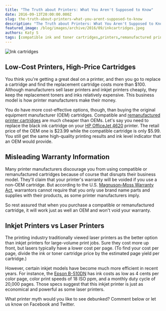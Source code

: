 ```yaml
---
title: "The Truth about Printers: What You Aren't Supposed to Know"
date: 2016-09-13T20:00:00.000Z
slug: the-truth-about-printers-what-you-arent-supposed-to-know
description: "The Truth about Printers: What You Aren't Supposed to Know"
featured_image: /blog/images/archive/2016/09/inkcartridges.jpeg
authors: Katy S
tags: [compatible ink and toner cartridges,printers,remanufactured printer cartridges,original equipment manufactured cartridges,HP Ink Cartridges,inkjet printers vs laser printers]
---
```


![Ink cartridges](/blog/images/inkcartridges.jpeg "Cartridges for inkjet printer")

## Low-Cost Printers, High-Price Cartridges

You think you're getting a great deal on a printer, and then you go to replace a cartridge and find the replacement cartridge costs more than $100\. Although manufacturers sell laser printers and inkjet printers cheaply, they keep the replacement toners and inks relatively expensive. This business model is how printer manufacturers make their money.

  
You do have more cost-effective options, though, than buying the original equipment manufacturer (OEM) cartridges. Compatible and [remanufactured printer cartridges](https://blog.compandsave.com/2016/08/how-remanufactured-printer-cartridges.html) are much cheaper than OEMs. Let's say you need to replace the black ink cartridge on your [HP OfficeJet 4620](https://www.compandsave.com/hp/officejet/4620-ink-cartridges) printer. The retail price of the OEM one is $23.99 while the compatible cartridge is only $5.99\. You still get the same high-quality printing results and ink level indicator that an OEM would provide.

## Misleading Warranty Information

Many printer manufacturers discourage you from using compatible or remanufactured cartridges because of course that disrupts their business model. They'll claim that your printer's warranty will be voided if you use a non-OEM cartridge. But according to the U.S. [Magnuson–Moss Warranty Act](https://blog.compandsave.com/2014/03/brand-name-cartridges-vs-compatible.html), warrantors cannot require that you only use brand name parts and supplies with their products, as some printer manufacturers imply.

So rest assured that when you purchase a compatible or remanufactured cartridge, it will work just as well an OEM and won't void your warranty.

## Inkjet Printers vs Laser Printers

The printing industry traditionally viewed laser printers as the better option than inkjet printers for large-volume print jobs. Sure they cost more up front, but lasers typically have a lower cost per page. (To find your cost per page, divide the ink or toner cartridge price by the estimated page yield per cartridge.) 

However, certain inkjet models have become much more efficient in recent years. For instance, the [Epson B-510DN](https://search.compandsave.com/search?keywords=Epson%20B-510DN&cus%5Fid=) has ink costs as low as 4 cents per color page, color print speeds of 18 ISO ppm, and a monthly duty cycle of 20,000 pages. Those specs suggest that this inkjet printer is just as economical and powerful as some laser printers.

What printer myth would you like to see debunked? Comment below or let us know on Facebook and Twitter.